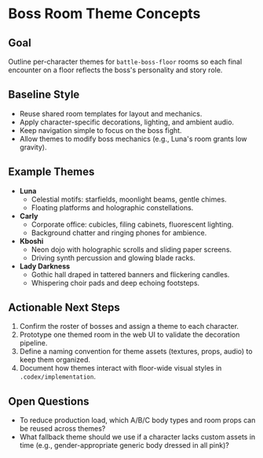 # Boss Room Theme Concepts

## Goal
Outline per-character themes for `battle-boss-floor` rooms so each final encounter on a floor reflects the boss's personality and story role.

## Baseline Style
- Reuse shared room templates for layout and mechanics.
- Apply character-specific decorations, lighting, and ambient audio.
- Keep navigation simple to focus on the boss fight.
- Allow themes to modify boss mechanics (e.g., Luna's room grants low gravity).

## Example Themes
- **Luna**
  - Celestial motifs: starfields, moonlight beams, gentle chimes.
  - Floating platforms and holographic constellations.
- **Carly**
  - Corporate office: cubicles, filing cabinets, fluorescent lighting.
  - Background chatter and ringing phones for ambience.
- **Kboshi**
  - Neon dojo with holographic scrolls and sliding paper screens.
  - Driving synth percussion and glowing blade racks.
- **Lady Darkness**
  - Gothic hall draped in tattered banners and flickering candles.
  - Whispering choir pads and deep echoing footsteps.

## Actionable Next Steps
1. Confirm the roster of bosses and assign a theme to each character.
2. Prototype one themed room in the web UI to validate the decoration pipeline.
3. Define a naming convention for theme assets (textures, props, audio) to keep them organized.
4. Document how themes interact with floor-wide visual styles in `.codex/implementation`.

## Open Questions
- To reduce production load, which A/B/C body types and room props can be reused across themes?
- What fallback theme should we use if a character lacks custom assets in time (e.g., gender-appropriate generic body dressed in all pink)?
